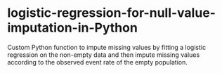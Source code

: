 # logistic-regression-for-null-value-imputation-in-Python
Custom Python function to impute missing values by fitting a logistic regression on the non-empty data and then impute missing values according to the observed event rate of the empty population.
